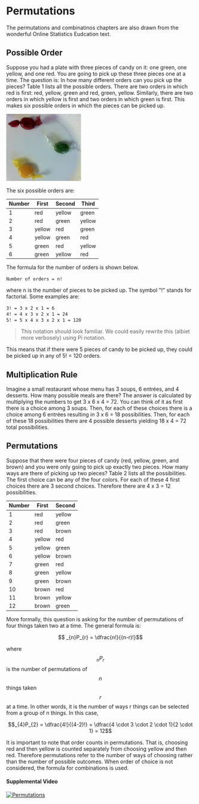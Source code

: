 # Permutations
The permutations and combinatinos chapters are also drawn from the wonderful Online Statistics Eudcation text.

## Possible Order
Suppose you had a plate with three pieces of candy on it: one green, one yellow, and one red. You are going to pick up these three pieces one at a time. The question is: In how many different orders can you pick up the pieces? Table 1 lists all the possible orders. There are two orders in which red is first: red, yellow, green and red, green, yellow. Similarly, there are two orders in which yellow is first and two orders in which green is first. This makes six possible orders in which the pieces can be picked up. 

![](images/candy_small.jpg)

The six possible orders are:

| **Number**	| First |	Second | Third |
|---------|-------|--------|-------|
|1	|red	|yellow |	green|
|2	|red	|green	|yellow
|3	|yellow|	red	|green
|4	|yellow|	green	|red
|5	|green|	red	|yellow
|6	|green|	yellow	|red

The formula for the number of orders is shown below.

	Number of orders = n!

where n is the number of pieces to be picked up. The symbol "!" stands for factorial. Some examples are:

	3! = 3 x 2 x 1 = 6
	4! = 4 x 3 x 2 x 1 = 24
	5! = 5 x 4 x 3 x 2 x 1 = 120
	
> This notation should look familiar.  We could easily rewrite this (albiet more verbosely) using Pi notation.

This means that if there were 5 pieces of candy to be picked up, they could be picked up in any of 5! = 120 orders. 

## Multiplication Rule
Imagine a small restaurant whose menu has 3 soups, 6 entrées, and 4 desserts. How many possible meals are there? The answer is calculated by multiplying the numbers to get 3 x 6 x 4 = 72. You can think of it as first there is a choice among 3 soups. Then, for each of these choices there is a choice among 6 entrées resulting in 3 x 6 = 18 possibilities. Then, for each of these 18 possibilities there are 4 possible desserts yielding 18 x 4 = 72 total possibilities.

## Permutations

Suppose that there were four pieces of candy (red, yellow, green, and brown) and you were only going to pick up exactly two pieces. How many ways are there of picking up two pieces? Table 2 lists all the possibilities. The first choice can be any of the four colors. For each of these 4 first choices there are 3 second choices. Therefore there are 4 x 3 = 12 possibilities.

|Number|	First	|Second|
|------|---------|------|
|1	|red|	yellow
|2|	red|	green
|3	|red|	brown
|4|	yellow	|red
|5	|yellow|	green
|6	|yellow|	brown
|7|	green|	red
|8	|green	|yellow
|9|	green|	brown
|10	|brown|	red
|11 |brown	|yellow
|12	|brown|	green

More formally, this question is asking for the number of permutations of four things taken two at a time. The general formula is:

$$ _{n}P_{r} = \dfrac{n!}{(n-r)!}$$

where $$_{n}P_{r}$$ is the number of permutations of $$n$$ things taken $$r$$ at a time. In other words, it is the number of ways r things can be selected from a group of n things. In this case,

$$_{4}P_{2} = \dfrac{4!}{(4-2)!} = \dfrac{4 \cdot 3 \cdot 2 \cdot 1}{2 \cdot 1} = 12$$

It is important to note that order counts in permutations. That is, choosing red and then yellow is counted separately from choosing yellow and then red. Therefore permutations refer to the number of ways of choosing rather than the number of possible outcomes. When order of choice is not considered, the formula for combinations is used.

#### Supplemental Video

[![Permutations](http://img.youtube.com/vi/Z1zdkcwosD4/0.jpg)](https://www.khanacademy.org/math/precalculus/prob-comb/combinatorics-precalc/v/factorial-and-counting-seat-arrangements)